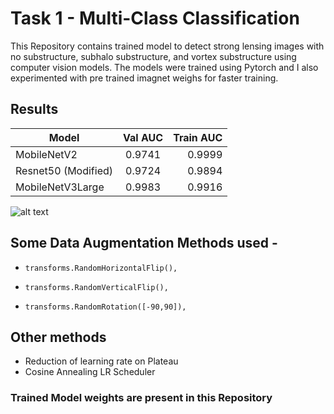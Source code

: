 
# Task 1 -  Multi-Class Classification

This Repository contains trained model to detect strong lensing images with no substructure, subhalo substructure, and vortex substructure using computer vision models. The models were trained using Pytorch and I also experimented with pre trained imagnet weighs for faster training.

## Results
 
| Model   |     Val AUC      |  Train AUC |
|----------|:-------------:|------:|
| MobileNetV2 |  0.9741 | 0.9999 |
| Resnet50 (Modified) |    0.9724   |  0.9894 |
| MobileNetV3Large | 0.9983 |  0.9916  |

![alt text]([https://github.com/arnesh2212/DeepLense/blob/main/Task1%20-%20Classification/1.png](https://github.com/arnesh2212/DeepLense/blob/main/Task1%20-%20Classification/Screenshot_20240313_095651.png))

## Some Data Augmentation Methods used -
-     transforms.RandomHorizontalFlip(),
-     transforms.RandomVerticalFlip(),
-     transforms.RandomRotation([-90,90]),


## Other methods
- Reduction of learning rate on Plateau
- Cosine Annealing LR Scheduler


### Trained Model weights are present in this Repository

